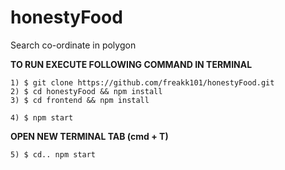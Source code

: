# honestyFood
Search co-ordinate in polygon 

**TO RUN EXECUTE FOLLOWING COMMAND IN TERMINAL**
```
1) $ git clone https://github.com/freakk101/honestyFood.git
2) $ cd honestyFood && npm install
3) $ cd frontend && npm install
```
```
4) $ npm start
```
**OPEN NEW TERMINAL TAB (cmd + T)**
```
5) $ cd.. npm start
```
